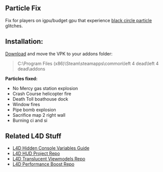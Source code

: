 Particle Fix
-------------
Fix for players on igpu/budget gpu that experience [black circle particle](http://i.imgur.com/BlRQJN5.jpg) glitches.  

Installation:
-------------
[Download](https://github.com/l4d/particle_fix/raw/master/particle_fix.vpk) and move the VPK to your addons folder:

> C:\Program Files (x86)\Steam\steamapps\common\left 4 dead\left 4 dead\addons
 
**Particles fixed:**
 - No Mercy gas station explosion
 - Crash Course helicopter fire
 - Death Toll boathouse dock
 - Window fires
 - Pipe bomb explosion
 - Sacrifice map 2 right wall  
 - Burning ci and si  

Related L4D Stuff
------------------
- [L4D Hidden Console Variables Guide](http://steamcommunity.com/sharedfiles/filedetails/?id=564185677)
- [L4D HUD Project Repo](https://github.com/l4d/hud)
- [L4D Translucent Viewmodels Repo](https://github.com/l4d/trans_vmodels) 
- [L4D Performance Boost Repo](https://github.com/l4d/fps_cfg)
